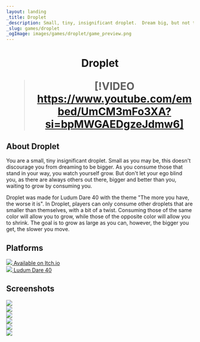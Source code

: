 ```yaml
---
layout: landing
_title: Droplet
_description: Small, tiny, insignificant droplet.  Dream big, but not too big.
_slug: games/droplet
_ogImage: images/games/droplet/game_preview.png
---
```


<h1 align="center">

Droplet

> [!VIDEO https://www.youtube.com/embed/UmCM3mFo3XA?si=bpMWGAEDgzeJdmw6]

</h1>

## About Droplet

You are a small, tiny insignificant droplet. Small as you may be, this doesn't discourage you from dreaming to be bigger. As you consume those that stand in your way, you watch yourself grow. But don't let your ego blind you, as there are always others out there, bigger and better than you, waiting to grow by consuming you.

Droplet was made for Ludum Dare 40 with the theme "The more you have, the worse it is". In Droplet, players can only consume other droplets that are smaller than themselves, with a bit of a twist. Consuming those of the same color will allow you to grow, while those of the opposite color will allow you to shrink. The goal is to grow as large as you can, however, the bigger you get, the slower you move.

## Platforms

<div class="row">
    <div class="col-12 col-md-4">
        <a class="platform-button button-itch" href="https://manbeardgames.itch.io/droplet" target="_blank">
            <img src="/images/platforms/itch.png" class="platform-image"/>
            <span class="platform-label">Available on Itch.io</span>
        </a>
    </div>
        <div class="col-12 col-md-4">
        <a class="platform-button button-ludum" href="https://ldjam.com/events/ludum-dare/40/droplet" target="_blank">
            <img src="/images/platforms/ludum.png" class="platform-image"/>
            <span class="platform-label">Ludum Dare 40</span>
        </a>
    </div>
</div>

## Screenshots

<div class="row">
    <div class="col-12 col-md-4">
        <img src="/images/games/droplet/screenshot_01.png" />
    </div>
    <div class="col-12 col-md-4">
        <img src="/images/games/droplet/screenshot_02.png" />
    </div>
    <div class="col-12 col-md-4">
        <img src="/images/games/droplet/screenshot_03.png" />
    </div>
    <div class="col-12 col-md-4">
        <img src="/images/games/droplet/screenshot_04.png" />
    </div>
    <div class="col-12 col-md-4">
        <img src="/images/games/droplet/screenshot_05.png" />
    </div>
    <div class="col-12 col-md-4">
        <img src="/images/games/droplet/screenshot_06.png" />
    </div>
</div>
